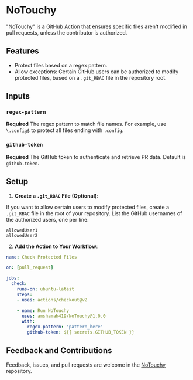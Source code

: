 # NoTouchy

"NoTouchy" is a GitHub Action that ensures specific files aren't modified in pull requests, unless the contributor is authorized.

## Features

- Protect files based on a regex pattern.
- Allow exceptions: Certain GitHub users can be authorized to modify protected files, based on a `.git_RBAC` file in the repository root.

## Inputs

### `regex-pattern`

**Required** The regex pattern to match file names. For example, use `\.config$` to protect all files ending with `.config`.

### `github-token`

**Required** The GitHub token to authenticate and retrieve PR data. Default is `github.token`.

## Setup

1. **Create a `.git_RBAC` File (Optional)**:

If you want to allow certain users to modify protected files, create a `.git_RBAC` file in the root of your repository. List the GitHub usernames of the authorized users, one per line:

```text
allowedUser1
allowedUser2
```

2. **Add the Action to Your Workflow**:

```yaml
name: Check Protected Files

on: [pull_request]

jobs:
  check:
    runs-on: ubuntu-latest
    steps:
    - uses: actions/checkout@v2

    - name: Run NoTouchy
      uses: amshamah419/NoTouchy@1.0.0
      with:
        regex-pattern: 'pattern_here'
        github-token: ${{ secrets.GITHUB_TOKEN }}
```

## Feedback and Contributions
Feedback, issues, and pull requests are welcome in the [NoTouchy](https://github.com/amshamah419/NoTouchy) repository.


